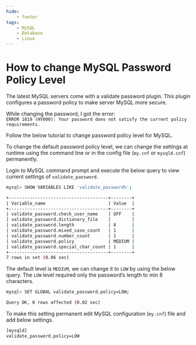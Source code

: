 ```yaml
---
hide:
    - footer
tags:
    - MySQL
    - Database
    - Linux
---
```

# How to change MySQL Password Policy Level

The latest MySQL servers come with a validate password plugin. This plugin configures a password policy to make server MySQL more secure.

While changing the password, I got the error:  
`ERROR 1819 (HY000): Your password does not satisfy the current policy requirements.`

Follow the below tutorial to change password policy level for MySQL.

To change the default password policy level, we can change the settings at runtime using the command line or in the config file (`my.cnf` or `mysqld.cnf`) permanently.

Login to MySQL command prompt and execute the below query to view current settings of `validate_password`.

``` bash
mysql> SHOW VARIABLES LIKE 'validate_password%';
```

``` bash
+--------------------------------------+--------+
| Variable_name                        | Value  |
+--------------------------------------+--------+
| validate_password.check_user_name    | OFF    |
| validate_password.dictionary_file    |        |
| validate_password.length             | 8      |
| validate_password.mixed_case_count   | 1      |
| validate_password.number_count       | 1      |
| validate_password.policy             | MEDIUM |
| validate_password.special_char_count | 1      |
+--------------------------------------+--------+
7 rows in set (0.06 sec)
```

The default level is `MEDIUM`, we can change it to `LOW` by using the below query. The `LOW` level required only the password’s length to min 8 characters.

``` bash
mysql> SET GLOBAL validate_password.policy=LOW;
```

``` bash
Query OK, 0 rows affected (0.02 sec)
```

To make this setting permanent edit MySQL configuration (`my.cnf`) file and add below settings.

``` bash
[mysqld]
validate_password.policy=LOW
```
